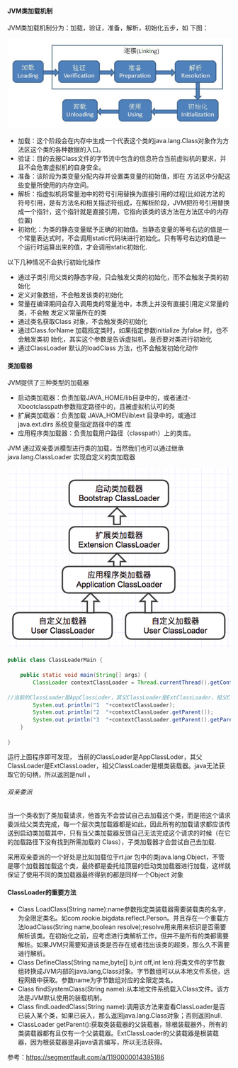 #### JVM类加载机制

JVM类加载机制分为：加载，验证，准备，解析，初始化五步，如 下图：

![jvm加载](..\JVM\jvm加载.jpg)

- 加载：这个阶段会在内存中生成一个代表这个类的java.lang.Class对象作为方法区这个类的各种数据的入口。
- 验证：目的去报Class文件的字节流中包含的信息符合当前虚拟机的要求，并且不会危害虚拟机的自身安全。
- 准备：该阶段为类变量分配内存并设置类变量的初始值，即在 方法区中分配这些变量所使用的内存空间。
- 解析：指虚拟机将常量池中的符号引用替换为直接引用的过程(比如说方法的符号引用，是有方法名和相关描述符组成，在解析阶段，JVM把符号引用替换成一个指针，这个指针就是直接引用，它指向该类的该方法在方法区中的内存位置)
- 初始化：为类的静态变量赋予正确的初始值。当静态变量的等号右边的值是一个常量表达式时，不会调用static代码块进行初始化。只有等号右边的值是一个运行时运算出来的值，才会调用static初始化.

以下几种情况不会执行初始化操作

- 通过子类引用父类的静态字段，只会触发父类的初始化，而不会触发子类的初始化
- 定义对象数组，不会触发该类的初始化
- 常量在编译期间会存入调用类的常量池中，本质上并没有直接引用定义常量的类，不会触
  发定义常量所在的类
- 通过类名获取Class 对象，不会触发类的初始化
- 通过Class.forName 加载指定类时，如果指定参数initialize 为false 时，也不会触发类初
  始化，其实这个参数是告诉虚拟机，是否要对类进行初始化
- 通过ClassLoader 默认的loadClass 方法，也不会触发初始化动作

#### 类加载器

JVM提供了三种类型的加载器

- 启动类加载器：负责加载JAVA_HOME/lib目录中的，或者通过-Xbootclasspath参数指定路径中的，且被虚拟机认可的类
- 扩展类加载器：负责加载 JAVA_HOME\lib\ext 目录中的，或通过java.ext.dirs 系统变量指定路径中的类
  库
- 应用程序类加载器：负责加载用户路径（classpath）上的类库。

JVM 通过双亲委派模型进行类的加载，当然我们也可以通过继承java.lang.ClassLoader
实现自定义的类加载器

![JVM类加载机制](..\JVM\JVM类加载机制.bmp)

```java
public class ClassLoaderMain {

    public static void main(String[] args) {
        ClassLoader contextClassLoader = Thread.currentThread().getContextClassLoader();

//当前的ClassLoader是AppClassLoder，其父ClassLoader是ExtClassLoader，祖父ClassLoader是根类装载器。java无法获取它的句柄，所以返回是null
        System.out.println("1  "+contextClassLoader);
        System.out.println("2  "+contextClassLoader.getParent());
        System.out.println("3  "+contextClassLoader.getParent().getParent());
    }

}
```

运行上面程序即可发现， 当前的ClassLoader是AppClassLoder，其父ClassLoader是ExtClassLoader，祖父ClassLoader是根类装载器。java无法获取它的句柄，所以返回是null 。

###### 双亲委派

当一个类收到了类加载请求，他首先不会尝试自己去加载这个类，而是把这个请求委派给父类去完成，每一个层次类加载器都是如此，因此所有的加载请求都应该传送到启动类加载其中，只有当父类加载器反馈自己无法完成这个请求的时候（在它的加载路径下没有找到所需加载的
Class），子类加载器才会尝试自己去加载.

采用双亲委派的一个好处是比如加载位于rt.jar 包中的类java.lang.Object，不管是哪个加载器加载这个类，最终都是委托给顶层的启动类加载器进行加载，这样就保证了使用不同的类加载器最终得到的都是同样一个Object 对象

#### ClassLoader的重要方法

- Class LoadClass(String name):name参数指定类装载器需要装载类的名字，为全限定类名。如com.rookie.bigdata.reflect.Person。并且存在一个重载方法loadClass(String name,boolean resolve);resolve用来用来标识是否需要解析该类。在初始化之前，应考虑进行类解析工作，但并不是所有的类都需要解析。如果JVM只需要知道该类是否存在或者找出该类的超类，那么久不需要进行解析。
- Class DefineClass(String name,byte[] b,int off,int len):将类文件的字节数组转换成JVM内部的java.lang,Class对象。字节数组可以从本地文件系统，远程网络中获取。参数name为字节数组对应的全限定类名。
- Class findSystemClass(String name):从本地文件系统载入Class文件。该方法是JVM默认使用的装载机制。
- Class findLoadedClass(String name):调用该方法来查看ClassLoader是否已装入某个类，如果已装入，那么返回java.lang.Class对象；否则返回null.
- ClassLoader getParent():获取类装载器的父装载器，除根装载器外，所有的类装载器都有且仅有一个父装载器。ExtClassLoader的父装载器是根装载器，因为根装载器是非java语言编写，所以无法获得。

参考：https://segmentfault.com/a/1190000014395186